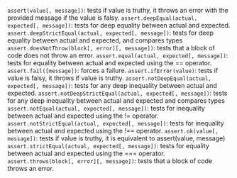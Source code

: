`assert(value[, message])`: tests if value is truthy, it throws an error with the provided message if the value is falsy.
`assert.deepEqual(actual, expected[, message])`: tests for deep equality between actual and expected.
`assert.deepStrictEqual(actual, expected[, message])`: tests for deep equality between actual and expected, and compares types
`assert.doesNotThrow(block[, error][, message])`: tests that a block of code does not throw an error.
`assert.equal(actual, expected[, message])`: tests for equality between actual and expected using the == operator.
`assert.fail([message])`: forces a failure.
`assert.ifError(value)`: tests if value is falsy, it throws if value is truthy.
`assert.notDeepEqual(actual, expected[, message])`: tests for any deep inequality between actual and expected.
`assert.notDeepStrictEqual(actual, expected[, message])`: tests for any deep inequality between actual and expected and compares types
`assert.notEqual(actual, expected[, message])`: tests for inequality between actual and expected using the != operator.
`assert.notStrictEqual(actual, expected[, message])`: tests for inequality between actual and expected using the !== operator.
`assert.ok(value[, message])`: tests if value is truthy, it is equivalent to assert(value, message)
`assert.strictEqual(actual, expected[, message])`: tests for equality between actual and expected using the === operator.
`assert.throws(block[, error][, message])`: tests that a block of code throws an error.